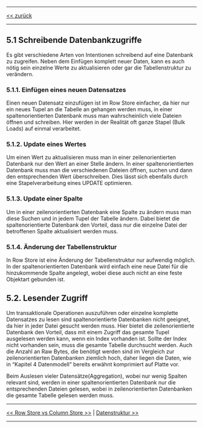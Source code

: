 ***

[<< zurück](02_toc.md)

***

## 5.1 Schreibende Datenbankzugriffe

Es gibt verschiedene Arten von Intentionen schreibend auf eine Datenbank zu zugreifen. Neben dem Einfügen komplett neuer Daten, kann es auch nötig sein einzelne Werte zu aktualisieren oder gar die Tabellenstruktur zu verändern.

### 5.1.1. Einfügen eines neuen Datensatzes
Einen neuen Datensatz einzufügen ist im Row Store einfacher, da hier nur ein neues Tupel an die Tabelle an gehangen werden muss, in einer spaltenorientierten Datenbank muss man wahrscheinlich viele Dateien öffnen und schreiben. Hier werden in der Realität oft ganze Stapel (Bulk Loads) auf einmal verarbeitet.

### 5.1.2. Update eines Wertes
Um einen Wert zu aktualisieren muss man in einer zeilenorientierten Datenbank nur den Wert an einer Stelle ändern. In einer spaltenorientierten Datenbank muss man die verschiedenen Dateien öffnen, suchen und dann den entsprechenden Wert überschreiben. Dies lässt sich ebenfalls durch eine Stapelverarbeitung eines UPDATE optimieren.

### 5.1.3. Update einer Spalte
Um in einer zeilenorientierten Datenbank eine Spalte zu ändern muss man diese Suchen und in jedem Tupel der Tabelle ändern. Dabei  bietet die spaltenorientierte Datenbank den Vorteil, dass nur die einzelne Datei der betroffenen Spalte aktualisiert werden muss.

### 5.1.4. Änderung der Tabellenstruktur
In Row Store ist eine Änderung der Tabellenstruktur nur aufwendig möglich. In der spaltenorientierten Datenbank wird einfach eine neue Datei für die hinzukommende Spalte angelegt, wobei diese auch nicht an eine feste Objektart gebunden ist.


## 5.2. Lesender Zugriff
Um transaktionale Operationen auszuführen oder einzelne komplette Datensatzes zu lesen sind spaltenorientierte Datenbanken nicht geeignet, da hier in jeder Datei gesucht werden muss. Hier bietet die zeilenorientierte Datenbank den Vorteil, dass mit einem Zugriff das gesamte Tupel ausgelesen werden kann, wenn ein Index vorhanden ist. Sollte der Index nicht vorhanden sein, muss die gesamte Tabelle durchsucht werden. Auch die Anzahl an Raw Bytes, die benötigt werden sind im Vergleich zur zeilenorientierten Datenbanken ziemlich hoch, daher liegen die Daten, wie in “Kapitel 4 Datenmodell” bereits erwähnt komprimiert auf Platte vor.

Beim Auslesen vieler Datensätze(Aggregation), wobei nur wenig Spalten relevant sind, werden in einer spaltenorientierten Datenbank nur die entsprechenden Dateien gelesen, wobei in zeilenorientierten Datenbanken die gesamte Tabelle gelesen werden muss.



***

[<< Row Store vs Column Store >>](07-1_row-colum-store.md) | [Datenstruktur >>](07-3_normalized_data_structure.md)

***